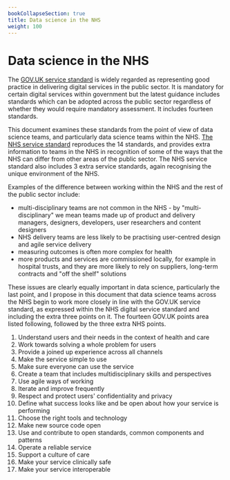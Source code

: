 ```yaml
---
bookCollapseSection: true
title: Data science in the NHS
weight: 100
---
```


# Data science in the NHS

The [GOV.UK service standard](https://www.gov.uk/service-manual/service-standard) is widely regarded as representing good practice in delivering digital services in the public sector. It is mandatory for certain digital services within government but the latest guidance includes standards which can be adopted across the public sector regardless of whether they would require mandatory assessment. It includes fourteen standards.

This document examines these standards from the point of view of data science teams, and particularly data science teams within the NHS. [The NHS service standard](https://service-manual.nhs.uk/service-standard) reproduces the 14 standards, and provides extra information to teams in the NHS in recognition of some of the ways that the NHS can differ from other areas of the public sector. The NHS service standard also includes 3 extra service standards, again recognising the unique environment of the NHS.

Examples of the difference between working within the NHS and the rest of the public sector include:

  * multi-disciplinary teams are not common in the NHS - by "multi-disciplinary" we mean teams made up of product and delivery managers, designers, developers, user researchers and content designers
  * NHS delivery teams are less likely to be practising user-centred design and agile service delivery
  * measuring outcomes is often more complex for health
  * more products and services are commissioned locally, for example in hospital trusts, and they are more likely to rely on suppliers, long-term contracts and "off the shelf" solutions

These issues are clearly equally important in data science, particularly the last point, and I propose in this document that data science teams across the NHS begin to work more closely in line with the GOV.UK service standard, as expressed within the NHS digital service standard and including the extra three points on it. The fourteen GOV.UK points area listed following, followed by the three extra NHS points.

1. Understand users and their needs in the context of health and care
2. Work towards solving a whole problem for users
3. Provide a joined up experience across all channels
4. Make the service simple to use
5. Make sure everyone can use the service
6. Create a team that includes multidisciplinary skills and perspectives
7. Use agile ways of working
8. Iterate and improve frequently
9. Respect and protect users' confidentiality and privacy
10. Define what success looks like and be open about how your service is performing
11. Choose the right tools and technology
12. Make new source code open
13. Use and contribute to open standards, common components and patterns
14. Operate a reliable service
15. Support a culture of care
16. Make your service clinically safe
17. Make your service interoperable